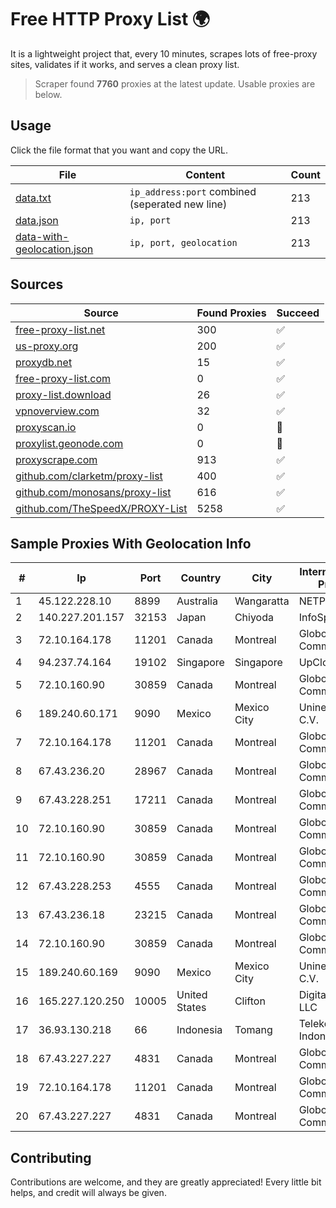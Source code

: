 
# Free HTTP Proxy List 🌍

It is a lightweight project that, every 10 minutes, scrapes lots of free-proxy sites, validates if it works, and serves a clean proxy list.


> Scraper found **7760** proxies at the latest update. Usable proxies are below.

## Usage

Click the file format that you want and copy the URL.


|File|Content|Count|
|----|-------|-----|
|[data.txt](https://raw.githubusercontent.com/themiralay/Proxy-List-World/master/data.txt)|`ip_address:port` combined (seperated new line)|213|
|[data.json](https://raw.githubusercontent.com/themiralay/Proxy-List-World/master/data.json)|`ip, port`|213|
|[data-with-geolocation.json](https://raw.githubusercontent.com/themiralay/Proxy-List-World/master/data-with-geolocation.json)|`ip, port, geolocation`|213|

## Sources

|Source|Found Proxies|Succeed|
|------|-------------|-------|
|[free-proxy-list.net](https://free-proxy-list.net)|300|✅|
|[us-proxy.org](https://www.us-proxy.org)|200|✅|
|[proxydb.net](http://proxydb.net)|15|✅|
|[free-proxy-list.com](https://free-proxy-list.com/?page=&port=&type%5B%5D=http&type%5B%5D=https&up_time=0&search=Search)|0|✅|
|[proxy-list.download](https://www.proxy-list.download/HTTP)|26|✅|
|[vpnoverview.com](https://vpnoverview.com/privacy/anonymous-browsing/free-proxy-servers)|32|✅|
|[proxyscan.io](https://www.proxyscan.io)|0|🚫|
|[proxylist.geonode.com](https://proxylist.geonode.com/api/proxy-list?limit=300&page=1&sort_by=lastChecked&sort_type=desc&protocols=http,https)|0|🚫|
|[proxyscrape.com](https://api.proxyscrape.com/v2/?request=displayproxies&protocol=http&timeout=10000&country=all&ssl=all&anonymity=all)|913|✅|
|[github.com/clarketm/proxy-list](https://raw.githubusercontent.com/clarketm/proxy-list/master/proxy-list-raw.txt)|400|✅|
|[github.com/monosans/proxy-list](https://raw.githubusercontent.com/monosans/proxy-list/main/proxies/http.txt)|616|✅|
|[github.com/TheSpeedX/PROXY-List](https://raw.githubusercontent.com/TheSpeedX/PROXY-List/master/http.txt)|5258|✅|


## Sample Proxies With Geolocation Info

|#|Ip|Port|Country|City|Internet Service Provider|
|-|--|----|-------|----|-------------------------|
|1|45.122.228.10|8899|Australia|Wangaratta|NETPTYLTD|
|2|140.227.201.157|32153|Japan|Chiyoda|InfoSphere|
|3|72.10.164.178|11201|Canada|Montreal|GloboTech Communications|
|4|94.237.74.164|19102|Singapore|Singapore|UpCloud Ltd|
|5|72.10.160.90|30859|Canada|Montreal|GloboTech Communications|
|6|189.240.60.171|9090|Mexico|Mexico City|Uninet S.A. de C.V.|
|7|72.10.164.178|11201|Canada|Montreal|GloboTech Communications|
|8|67.43.236.20|28967|Canada|Montreal|GloboTech Communications|
|9|67.43.228.251|17211|Canada|Montreal|GloboTech Communications|
|10|72.10.160.90|30859|Canada|Montreal|GloboTech Communications|
|11|72.10.160.90|30859|Canada|Montreal|GloboTech Communications|
|12|67.43.228.253|4555|Canada|Montreal|GloboTech Communications|
|13|67.43.236.18|23215|Canada|Montreal|GloboTech Communications|
|14|72.10.160.90|30859|Canada|Montreal|GloboTech Communications|
|15|189.240.60.169|9090|Mexico|Mexico City|Uninet S.A. de C.V.|
|16|165.227.120.250|10005|United States|Clifton|DigitalOcean, LLC|
|17|36.93.130.218|66|Indonesia|Tomang|Telekomunikasi Indonesia|
|18|67.43.227.227|4831|Canada|Montreal|GloboTech Communications|
|19|72.10.164.178|11201|Canada|Montreal|GloboTech Communications|
|20|67.43.227.227|4831|Canada|Montreal|GloboTech Communications|



## Contributing

Contributions are welcome, and they are greatly appreciated! Every
little bit helps, and credit will always be given.


